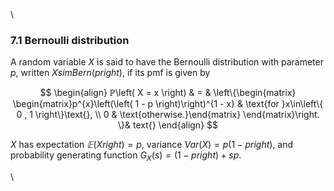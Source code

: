 \


### 7.1 Bernoulli distribution

A random variable $X$ is said to have the Bernoulli distribution with
parameter $p$, written $XsimBern\left( p right)$, if its pmf is given
by

$$
\begin{align}
ℙ\left( X = x \right) & = & \left\{\begin{matrix} \begin{matrix}p^{x}\left(\left( 1 - p \right)\right)^{1 - x} & \text{for }x\in\left\{ 0 , 1 \right\}\text{}, \\ 0 & \text{otherwise.}\end{matrix} \end{matrix}\right. \}& text{}
\end{align}
$$

$X$ has expectation $𝔼\left( X right)=p$, variance
$Var\left( X \right)=p\left( 1 - p right)$, and probability generating
function $G_{X}\left( s \right)=\left( 1 - p right)+sp$.

\

